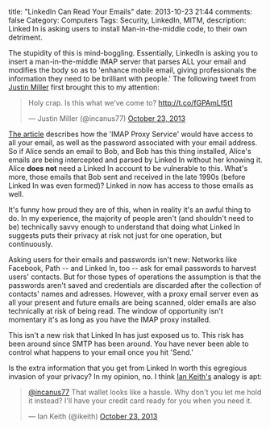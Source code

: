 title: "LinkedIn Can Read Your Emails"
date: 2013-10-23 21:44
comments: false
Category: Computers
Tags: Security, LinkedIn, MITM, description: Linked In is asking users to install Man-in-the-middle code, to their own detriment.

The stupidity of this is mind-boggling.  Essentially, LinkedIn is asking you to insert a man-in-the-middle IMAP server that parses ALL your email and modifies the body so as to 'enhance mobile email, giving professionals the information they need to be brilliant with people.' The following tweet from [Justin Miller](http://twitter.com/incanus77) first brought this to my attention:

<!-- more -->

<blockquote class="twitter-tweet"><p>Holy crap. Is this what we’ve come to? <a href="http://t.co/fGPAmLf5t1">http://t.co/fGPAmLf5t1</a></p>&mdash; Justin Miller (@incanus77) <a href="https://twitter.com/incanus77/statuses/393130253838606336">October 23, 2013</a></blockquote>
<script async src="//platform.twitter.com/widgets.js" charset="utf-8"></script>

[The article](http://engineering.linkedin.com/mobile/linkedin-intro-doing-impossible-ios) describes how the 
'IMAP Proxy Service' would have access to all your email, as well as the password associated with your email address.  
So if Alice sends an email to Bob, and Bob has this thing installed, Alice's emails are being intercepted and parsed by 
Linked In without her knowing it.   Alice __does not__ need a Linked In account to be vulnerable to this.  What's more, 
those emails that Bob sent and received in the late 1990s (before Linked In was even formed)? Linked in now has access 
to those emails as well. 

It's funny how proud they are of this, when in reality it's an awful thing to do.  In my experience, the majority of 
people aren't (and shouldn't need to be) technically savvy enough to understand that doing what Linked In suggests puts 
their privacy at risk not just for one operation, but continuously.  

Asking users for their emails and passwords isn't new: Networks like Facebook, Path -- and Linked In, too --
ask for email passwords to harvest users' contacts.  But for those types of operations the assumption is that the 
passwords aren't saved and credentials are discarded after the collection of contacts' names and adresses.  However, 
with a proxy email server even as all your present and future emails are being scanned, older emails are also
technically at risk of being read.  The window of opportunity isn't momentary it's as long as you have the IMAP proxy 
installed. 

This isn't a new risk that Linked In has just exposed us to.  This risk has been around since SMTP has been around.  You 
have never been able to control what happens to your email once you hit 'Send.'  

Is the extra information that you get from Linked In worth this egregious invasion of your privacy?  In my opinion, no.  I think [Ian Keith's](http://twitter.com/ikeith) analogy is apt: 

<blockquote class="twitter-tweet"><p><a href="https://twitter.com/incanus77">@incanus77</a> That wallet looks like a hassle. Why don&#39;t you let me hold it instead? I&#39;ll have your credit card ready for you when you need it.</p>&mdash; Ian Keith (@ikeith) <a href="https://twitter.com/ikeith/statuses/393148791609499648">October 23, 2013</a></blockquote>
<script async src="//platform.twitter.com/widgets.js" charset="utf-8"></script>

